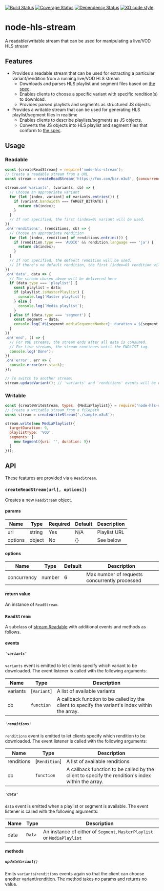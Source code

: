[![Build Status](https://travis-ci.org/kuu/node-hls-stream.svg?branch=master)](https://travis-ci.org/kuu/node-hls-stream)
[![Coverage Status](https://coveralls.io/repos/github/kuu/node-hls-stream/badge.svg?branch=master)](https://coveralls.io/github/kuu/node-hls-stream?branch=master)
[![Dependency Status](https://gemnasium.com/badges/github.com/kuu/node-hls-stream.svg)](https://gemnasium.com/github.com/kuu/node-hls-stream)
[![XO code style](https://img.shields.io/badge/code_style-XO-5ed9c7.svg)](https://github.com/sindresorhus/xo)

# node-hls-stream

A readable/writable stream that can be used for manipulating a live/VOD HLS stream

## Features
* Provides a readable stream that can be used for extracting a particular variant/rendition from a running live/VOD HLS stream
  * Downloads and parses HLS playlist and segment files based on [the spec](https://tools.ietf.org/html/draft-pantos-http-live-streaming-21).
  * Enables clients to choose a specific variant with specific rendition(s) to download.
  * Provides parsed playlists and segments as structured JS objects.
* Provides a writable stream that can be used for generating HLS playlist/segment files in realtime
  * Enables clients to describe playlists/segments as JS objects.
  * Converts the JS objects into HLS playlist and segment files that conform to [the spec](https://tools.ietf.org/html/draft-pantos-http-live-streaming-21).


## Usage
### Readable
```js
const {createReadStream} = require('node-hls-stream');
// Create a readable stream from a URL
const stream = createReadStream('https://foo.com/bar.m3u8', {concurrency: 7});

stream.on('variants', (variants, cb) => {
  // Choose an appropriate variant
  for (let [index, variant] of variants.entries()) {
    if (variant.bandwidth === TARGET_BITRATE) {
      return cb(index);
    }
  }
  // If not specified, the first (index=0) variant will be used.
})
.on('renditions', (renditions, cb) => {
  // Choose an appropriate rendition
  for (let [index, rendition] of renditions.entries()) {
    if (rendition.type === 'AUDIO' && rendition.language === 'ja') {
      return cb(index);
    }
  }
  // If not specified, the default rendition will be used.
  // If there's no default rendition, the first (index=0) rendition will be used.
})
.on('data', data => {
  // The stream chosen above will be delivered here
  if (data.type === 'playlist') {
    const playlist = data;
    if (playlist.isMasterPlaylist) {
      console.log(`Master playlist`);
    } else {
      console.log(`Media playlist`);
    }
  } else if (data.type === 'segment') {
    const segment = data;
    console.log(`#${segment.mediaSequenceNumber}: duration = ${segment.duration}, byte length = ${segment.data.length}`);
  }
})
.on('end', () => {
  // For VOD streams, the stream ends after all data is consumed.
  // For Live streams, the stream continues until the ENDLIST tag.
  console.log('Done');
})
.on('error', err => {
  console.error(err.stack);
});

// To switch to another stream:
stream.updateVariant(); // 'variants' and 'renditions' events will be emitted again.
```
### Writable
```js
const {createWriteStream, types: {MediaPlaylist}} = require('node-hls-stream');
// Create a writable stream from a filepath
const stream = createWriteStream('./sample.m3u8');

stream.write(new MediaPlaylist({
  targetDuration: 9,
  playlistType: 'VOD',
  segments: [
    new Segment({uri: '', duration: 9})
  ]
}));
```

## API
These features are provided via a `ReadStream`.
### `createReadStream(url[, options])`
Creates a new `ReadStream` object.
#### params
| Name    | Type   | Required | Default | Description   |
| ------- | ------ | -------- | ------- | ------------- |
| url     | string | Yes      | N/A     | Playlist URL  |
| options | object | No       | {}      | See below     |
#### options
| Name        | Type   | Default | Description                       |
| ----------- | ------ | ------- | --------------------------------- |
| concurrency | number | 6       | Max number of requests concurrently processed |
#### return value
An instance of `ReadStream`.

### `ReadStream`
A subclass of [stream.Readable](https://nodejs.org/api/stream.html#stream_readable_streams) with additional events and methods as follows.
#### events
##### `'variants'`
`variants` event is emitted to let clients specify which variant to be downloaded. The event listener is called with the following arguments:

| Name     | Type       | Description                                       |
| -------- | ---------- | ------------------------------------------------- |
| variants | [`Variant`]    | A list of available variants                |
| cb       | `function` | A callback function to be called by the client to specify the variant's index within the array.  |
##### `'renditions'`
`renditions` event is emitted to let clients specify which rendition to be downloaded. The event listener is called with the following arguments:

| Name       | Type       | Description                                       |
| ---------- | ---------- | ------------------------------------------------- |
| renditions | [`Rendition`]    | A list of available renditions              |
| cb         | `function` | A callback function to be called by the client to specify the rendition's index within the array.  |
##### `'data'`
`data` event is emitted when a playlist or segment is available. The event listener is called with the following arguments:

| Name    | Type      | Description              |
| ------- | --------- | ------------------------ |
| data | `Data` | An instance of either of `Segment`, `MasterPlaylist` or `MediaPlaylist` |
#### methods
##### `updateVariant()`
Emits `variants`/`renditions` events again so that the client can choose another variant/rendition. The method takes no params and returns no value.
